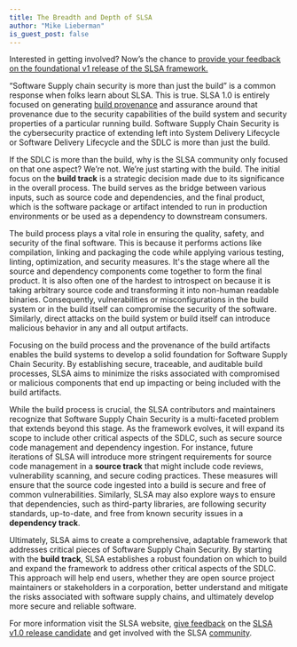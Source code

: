 ```yaml
---
title: The Breadth and Depth of SLSA
author: "Mike Lieberman"
is_guest_post: false
---
```


Interested in getting involved? Now’s the chance to [provide your feedback on the foundational v1 release of the SLSA framework.](2023-02-24-slsa-v1-rc.md)

“Software Supply chain security is more than just the build” is a common response when folks learn about SLSA. This is true. SLSA 1.0 is entirely focused on generating [build provenance](/provenance/v1) and assurance around that provenance due to the security capabilities of the build system and security properties of a particular running build. Software Supply Chain Security is the cybersecurity practice of extending left into System Delivery Lifecycle or Software Delivery Lifecycle and the SDLC is more than just the build.

If the SDLC is more than the build, why is the SLSA community only focused on that one aspect? We’re not. We’re just starting with the build. The initial focus on the **build track** is a strategic decision made due to its significance in the overall process. The build serves as the bridge between various inputs, such as source code and dependencies, and the final product, which is the software package or artifact intended to run in production environments or be used as a dependency to downstream consumers.

The build process plays a vital role in ensuring the quality, safety, and security of the final software. This is because it performs actions like compilation, linking and packaging the code while applying various testing, linting, optimization, and security measures. It's the stage where all the source and dependency components come together to form the final product. It is also often one of the hardest to introspect on because it is taking arbitrary source code and transforming it into non-human readable binaries. Consequently, vulnerabilities or misconfigurations in the build system or in the build itself can compromise the security of the software. Similarly, direct attacks on the build system or build itself can introduce malicious behavior in any and all output artifacts.

Focusing on the build process and the provenance of the build artifacts enables the build systems to develop a solid foundation for Software Supply Chain Security. By establishing secure, traceable, and auditable build processes, SLSA aims to minimize the risks associated with compromised or malicious components that end up impacting or being included with the build artifacts.

While the build process is crucial, the SLSA contributors and maintainers recognize that Software Supply Chain Security is a multi-faceted problem that extends beyond this stage. As the framework evolves, it will expand its scope to include other critical aspects of the SDLC, such as secure source code management and dependency ingestion.
For instance, future iterations of SLSA will introduce more stringent requirements for source code management in a **source track** that might include code reviews, vulnerability scanning, and secure coding practices. These measures will ensure that the source code ingested into a build is secure and free of common vulnerabilities. Similarly, SLSA may also explore ways to ensure that dependencies, such as third-party libraries, are following security standards, up-to-date, and free from known security issues in a **dependency track**.

Ultimately, SLSA aims to create a comprehensive, adaptable framework that addresses critical pieces of Software Supply Chain Security. By starting with the **build track**, SLSA establishes a robust foundation on which to build and expand the framework to address other critical aspects of the SDLC. This approach will help end users, whether they are open source project maintainers or stakeholders in a corporation, better understand and mitigate the risks associated with software supply chains, and ultimately develop more secure and reliable software.

For more information visit the SLSA website, [give feedback](https://github.com/slsa-framework/slsa/issues) on the [SLSA v1.0 release candidate](/spec/v1.0/) and get involved with the SLSA [community](/community).
